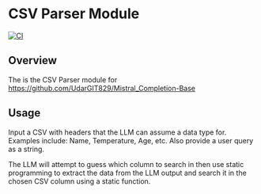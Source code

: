 # CSV Parser Module
[![CI](https://github.com/UdarGIT829/Mistral_Completion-Base/actions/workflows/ci.yml/badge.svg)](https://github.com/UdarGIT829/Mistral_Completion-Base/actions/workflows/ci.yml)
## Overview
The is the CSV Parser module for https://github.com/UdarGIT829/Mistral_Completion-Base

## Usage
Input a CSV with headers that the LLM can assume a data type for. Examples include: Name, Temperature, Age, etc.
Also provide a user query as a string. 

The LLM will attempt to guess which column to search in then use static programming to extract the data from the LLM output and search it in the chosen CSV column using a static function.

